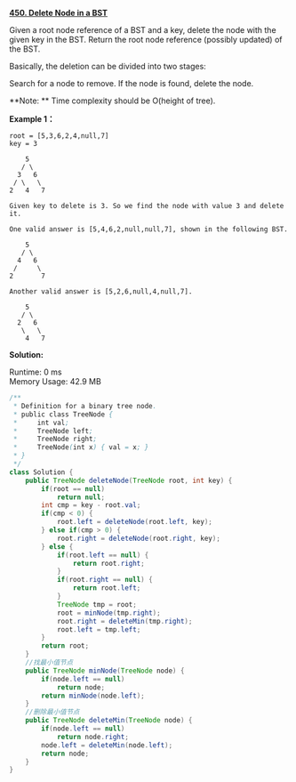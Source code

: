 **[450. Delete Node in a BST](https://leetcode.com/problems/delete-node-in-a-bst/)**

Given a root node reference of a BST and a key, delete the node with the given key in the BST. Return the root node reference (possibly updated) of the BST.

Basically, the deletion can be divided into two stages:

Search for a node to remove.
If the node is found, delete the node.

**Note: **
Time complexity should be O(height of tree).

**Example 1：**

```
root = [5,3,6,2,4,null,7]
key = 3

    5
   / \
  3   6
 / \   \
2   4   7

Given key to delete is 3. So we find the node with value 3 and delete it.

One valid answer is [5,4,6,2,null,null,7], shown in the following BST.

    5
   / \
  4   6
 /     \
2       7

Another valid answer is [5,2,6,null,4,null,7].

    5
   / \
  2   6
   \   \
    4   7

```



**Solution:**

Runtime: 0 ms<br/>
Memory Usage: 42.9 MB

```java
/**
 * Definition for a binary tree node.
 * public class TreeNode {
 *     int val;
 *     TreeNode left;
 *     TreeNode right;
 *     TreeNode(int x) { val = x; }
 * }
 */
class Solution {
    public TreeNode deleteNode(TreeNode root, int key) {
        if(root == null)
            return null;
        int cmp = key - root.val;
        if(cmp < 0) {
            root.left = deleteNode(root.left, key);
        } else if(cmp > 0) {
            root.right = deleteNode(root.right, key);
        } else {
            if(root.left == null) {
                return root.right;
            }
            if(root.right == null) {
                return root.left;
            }
            TreeNode tmp = root;
            root = minNode(tmp.right);
            root.right = deleteMin(tmp.right);
            root.left = tmp.left;
        }
        return root;
    }
    //找最小值节点
    public TreeNode minNode(TreeNode node) {
        if(node.left == null)
            return node;
        return minNode(node.left);
    }
    //删除最小值节点
    public TreeNode deleteMin(TreeNode node) {
        if(node.left == null)
            return node.right;
        node.left = deleteMin(node.left);
        return node;
    }
}

```


